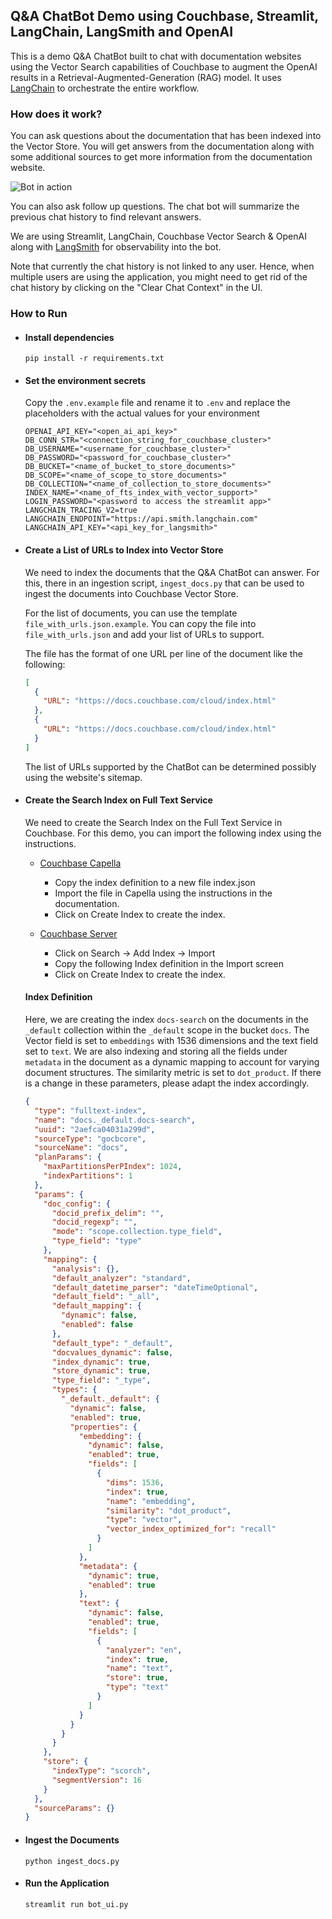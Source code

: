 ## Q&A ChatBot Demo using Couchbase, Streamlit, LangChain, LangSmith and OpenAI

This is a demo Q&A ChatBot built to chat with documentation websites using the Vector Search capabilities of Couchbase to augment the OpenAI results in a Retrieval-Augmented-Generation (RAG) model. It uses [LangChain](https://python.langchain.com/docs/use_cases/question_answering/) to orchestrate the entire workflow.

### How does it work?

You can ask questions about the documentation that has been indexed into the Vector Store. You will get answers from the documentation along with some additional sources to get more information from the documentation website.

![Bot in action](bot.png)

You can also ask follow up questions. The chat bot will summarize the previous chat history to find relevant answers.

We are using Streamlit, LangChain, Couchbase Vector Search & OpenAI along with [LangSmith](https://docs.smith.langchain.com/) for observability into the bot.

Note that currently the chat history is not linked to any user. Hence, when multiple users are using the application, you might need to get rid of the chat history by clicking on the "Clear Chat Context" in the UI.

### How to Run

- #### Install dependencies

  `pip install -r requirements.txt`

- #### Set the environment secrets

  Copy the `.env.example` file and rename it to `.env` and replace the placeholders with the actual values for your environment

  ```
  OPENAI_API_KEY="<open_ai_api_key>"
  DB_CONN_STR="<connection_string_for_couchbase_cluster>"
  DB_USERNAME="<username_for_couchbase_cluster>"
  DB_PASSWORD="<password_for_couchbase_cluster>"
  DB_BUCKET="<name_of_bucket_to_store_documents>"
  DB_SCOPE="<name_of_scope_to_store_documents>"
  DB_COLLECTION="<name_of_collection_to_store_documents>"
  INDEX_NAME="<name_of_fts_index_with_vector_support>"
  LOGIN_PASSWORD="<password to access the streamlit app>"
  LANGCHAIN_TRACING_V2=true
  LANGCHAIN_ENDPOINT="https://api.smith.langchain.com"
  LANGCHAIN_API_KEY="<api_key_for_langsmith>"
  ```

- #### Create a List of URLs to Index into Vector Store

  We need to index the documents that the Q&A ChatBot can answer. For this, there in an ingestion script, `ingest_docs.py` that can be used to ingest the documents into Couchbase Vector Store.

  For the list of documents, you can use the template `file_with_urls.json.example`. You can copy the file into `file_with_urls.json` and add your list of URLs to support.

  The file has the format of one URL per line of the document like the following:

  ```json
  [
    {
      "URL": "https://docs.couchbase.com/cloud/index.html"
    },
    {
      "URL": "https://docs.couchbase.com/cloud/index.html"
    }
  ]
  ```

  The list of URLs supported by the ChatBot can be determined possibly using the website's sitemap.

- #### Create the Search Index on Full Text Service

  We need to create the Search Index on the Full Text Service in Couchbase. For this demo, you can import the following index using the instructions.

  - [Couchbase Capella](https://docs.couchbase.com/cloud/search/import-search-index.html)

    - Copy the index definition to a new file index.json
    - Import the file in Capella using the instructions in the documentation.
    - Click on Create Index to create the index.

  - [Couchbase Server](https://docs.couchbase.com/server/current/search/import-search-index.html)

    - Click on Search -> Add Index -> Import
    - Copy the following Index definition in the Import screen
    - Click on Create Index to create the index.

  #### Index Definition

  Here, we are creating the index `docs-search` on the documents in the `_default` collection within the `_default` scope in the bucket `docs`. The Vector field is set to `embeddings` with 1536 dimensions and the text field set to `text`. We are also indexing and storing all the fields under `metadata` in the document as a dynamic mapping to account for varying document structures. The similarity metric is set to `dot_product`. If there is a change in these parameters, please adapt the index accordingly.

  ```json
  {
    "type": "fulltext-index",
    "name": "docs._default.docs-search",
    "uuid": "2aefca04031a299d",
    "sourceType": "gocbcore",
    "sourceName": "docs",
    "planParams": {
      "maxPartitionsPerPIndex": 1024,
      "indexPartitions": 1
    },
    "params": {
      "doc_config": {
        "docid_prefix_delim": "",
        "docid_regexp": "",
        "mode": "scope.collection.type_field",
        "type_field": "type"
      },
      "mapping": {
        "analysis": {},
        "default_analyzer": "standard",
        "default_datetime_parser": "dateTimeOptional",
        "default_field": "_all",
        "default_mapping": {
          "dynamic": false,
          "enabled": false
        },
        "default_type": "_default",
        "docvalues_dynamic": false,
        "index_dynamic": true,
        "store_dynamic": true,
        "type_field": "_type",
        "types": {
          "_default._default": {
            "dynamic": false,
            "enabled": true,
            "properties": {
              "embedding": {
                "dynamic": false,
                "enabled": true,
                "fields": [
                  {
                    "dims": 1536,
                    "index": true,
                    "name": "embedding",
                    "similarity": "dot_product",
                    "type": "vector",
                    "vector_index_optimized_for": "recall"
                  }
                ]
              },
              "metadata": {
                "dynamic": true,
                "enabled": true
              },
              "text": {
                "dynamic": false,
                "enabled": true,
                "fields": [
                  {
                    "analyzer": "en",
                    "index": true,
                    "name": "text",
                    "store": true,
                    "type": "text"
                  }
                ]
              }
            }
          }
        }
      },
      "store": {
        "indexType": "scorch",
        "segmentVersion": 16
      }
    },
    "sourceParams": {}
  }
  ```

- #### Ingest the Documents

  `python ingest_docs.py`

- #### Run the Application

  `streamlit run bot_ui.py`
